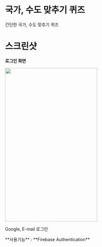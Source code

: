 # 국가, 수도 맞추기 퀴즈
간단한 국가, 수도 맞추기 퀴즈 

스크린샷
==========
**로그인 화면**
<div style="float:center;">
  <img width="300" height="500" src="https://user-images.githubusercontent.com/18605138/46819265-42067580-cdbe-11e8-96c4-3764e0038b10.PNG">
  <p>Google, E-mail 로그인 </p>
</div>
**사용기능** : **Firebase Authentication**
